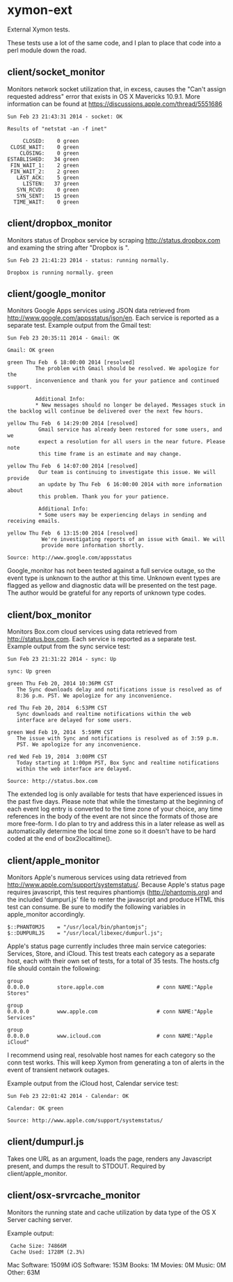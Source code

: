 xymon-ext
=========

External Xymon tests.

These tests use a lot of the same code, and I plan to place that code into a perl module down the road.

client/socket_monitor
---------------------
Monitors network socket utilization that, in excess, causes the "Can't 
assign requested address" error that exists in OS X Mavericks 10.9.1. 
More information can be found at https://discussions.apple.com/thread/5551686

    Sun Feb 23 21:43:31 2014 - socket: OK

    Results of "netstat -an -f inet"

         CLOSED:    0 green
     CLOSE_WAIT:    0 green
        CLOSING:    0 green
    ESTABLISHED:   34 green
     FIN_WAIT_1:    2 green
     FIN_WAIT_2:    2 green
       LAST_ACK:    5 green
         LISTEN:   37 green
       SYN_RCVD:    0 green
       SYN_SENT:   15 green
      TIME_WAIT:    0 green

client/dropbox_monitor
----------------------
Monitors status of Dropbox service by scraping http://status.dropbox.com 
and examing the string after "Dropbox is ".

    Sun Feb 23 21:41:23 2014 - status: running normally.
    
    Dropbox is running normally. green

client/google_monitor
---------------------
Monitors Google Apps services using JSON data retrieved from 
http://www.google.com/appsstatus/json/en. Each service is reported as a 
separate test.  Example output from the Gmail test:

    Sun Feb 23 20:35:11 2014 - Gmail: OK
 
    Gmail: OK green
 
    green Thu Feb  6 18:00:00 2014 [resolved]
             The problem with Gmail should be resolved. We apologize for the 
             inconvenience and thank you for your patience and continued support.

             Additional Info:
             * New messages should no longer be delayed. Messages stuck in the backlog will continue be delivered over the next few hours.

    yellow Thu Feb  6 14:29:00 2014 [resolved]
              Gmail service has already been restored for some users, and we 
              expect a resolution for all users in the near future. Please note 
              this time frame is an estimate and may change.
 
    yellow Thu Feb  6 14:07:00 2014 [resolved]
              Our team is continuing to investigate this issue. We will provide 
              an update by Thu Feb  6 16:00:00 2014 with more information about 
              this problem. Thank you for your patience.

              Additional Info:
              * Some users may be experiencing delays in sending and receiving emails.

    yellow Thu Feb  6 13:15:00 2014 [resolved]
               We're investigating reports of an issue with Gmail. We will 
               provide more information shortly. 

    Source: http://www.google.com/appsstatus

Google_monitor has not been tested against a full service outage, so the 
event type is unknown to the author at this time. Unknown event types 
are flagged as yellow and diagnostic data will be presented on the test 
page. The author would be grateful for any reports of unknown type codes. 

client/box_monitor
------------------

Monitors Box.com cloud services using data retrieved from 
http://status.box.com. Each service is reported as a separate test.  
Example output from the sync service test:

    Sun Feb 23 21:31:22 2014 - sync: Up
    
    sync: Up green
    
    green Thu Feb 20, 2014 10:36PM CST
       The Sync downloads delay and notifications issue is resolved as of 
       8:36 p.m. PST. We apologize for any inconvenience.

    red Thu Feb 20, 2014  6:53PM CST
       Sync downloads and realtime notifications within the web 
       interface are delayed for some users.

    green Wed Feb 19, 2014  5:59PM CST
       The issue with Sync and notifications is resolved as of 3:59 p.m. 
       PST. We apologize for any inconvenience.

    red Wed Feb 19, 2014  3:00PM CST
       Today starting at 1:00pm PST, Box Sync and realtime notifications 
       within the web interface are delayed.

    Source: http://status.box.com

The extended log is only available for tests that have experienced 
issues in the past five days. Please note that while the timestamp at 
the beginning of each event log entry is converted to the time zone of 
your choice, any time references in the body of the event are not since 
the formats of those are more free-form.  I do plan to try and address 
this in a later release as well as automatically determine the local 
time zone so it doesn't have to be hard coded at the end of 
box2localtime().

client/apple_monitor
--------------------

Monitors Apple's numerous services using data retrieved from 
http://www.apple.com/support/systemstatus/. Because Apple's status page 
requires javascript, this test requires phantiomjs 
(http://phantomjs.org) and the included 'dumpurl.js' file to renter the 
javascript and produce HTML this test can consume.  Be sure to modify 
the following variables in apple_monitor accordingly.

    $::PHANTOMJS    = "/usr/local/bin/phantomjs";
    $::DUMPURLJS    = "/usr/local/libexec/dumpurl.js";

Apple's status page currently includes three main service categories: 
Services, Store, and iCloud.  This test treats each category as a 
separate host, each with their own set of tests, for a total of 35 
tests.  The hosts.cfg file should contain the following:

    group
    0.0.0.0         store.apple.com                 # conn NAME:"Apple Stores"

    group
    0.0.0.0         www.apple.com                   # conn NAME:"Apple Services"

    group
    0.0.0.0         www.icloud.com                  # conn NAME:"Apple iCloud"

I recommend using real, resolvable host names for each category so the 
conn test works.  This will keep Xymon from generating a ton of alerts 
in the event of transient network outages.

Example output from the iCloud host, Calendar service test:

    Sun Feb 23 22:01:42 2014 - Calendar: OK

    Calendar: OK green

    Source: http://www.apple.com/support/systemstatus/

client/dumpurl.js
-----------------

Takes one URL as an argument, loads the page, renders any Javascript 
present, and dumps the result to STDOUT.  Required by 
client/apple_monitor.

client/osx-srvrcache_monitor
----------------------------

Monitors the running state and cache utilization by data type of the OS 
X Server caching server.

Example output:

     Cache Size: 74866M
     Cache Used: 1728M (2.3%)

   Mac Software: 1509M
   iOS Software: 153M
          Books: 1M
         Movies: 0M
          Music: 0M
          Other: 63M
